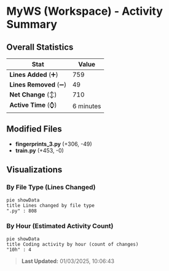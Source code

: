 # MyWS (Workspace) - Activity Summary 

## Overall Statistics

| Stat                   | Value                                                             |
| ---------------------- | ----------------------------------------------------------------- |
| **Lines Added** (➕)   | 759                                          |
| **Lines Removed** (➖) | 49                                        |
| **Net Change** (↕)    | 710                |
| **Active Time** (⌚)   | 6 minutes |


## Modified Files
- **fingerprints_3.py** (+306, -49)
- **train.py** (+453, -0)

## Visualizations

### By File Type (Lines Changed)

```mermaid
pie showData
title Lines changed by file type
".py" : 808
```

### By Hour (Estimated Activity Count)

```mermaid
pie showData
title Coding activity by hour (count of changes)
"10h" : 4
```


> **Last Updated:** 01/03/2025, 10:06:43